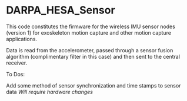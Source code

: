 # DARPA_HESA_Sensor

This code constitutes the firmware for the wireless IMU sensor nodes (version 1) for exoskeleton motion capture and other motion capture applications.

Data is read from the accelerometer, passed through a sensor fusion algorithm (complimentary filter in this case) and then sent to the central receiver.

To Dos:

  Add some method of sensor synchronization and time stamps to sensor data *Will require hardware changes*
  
  
